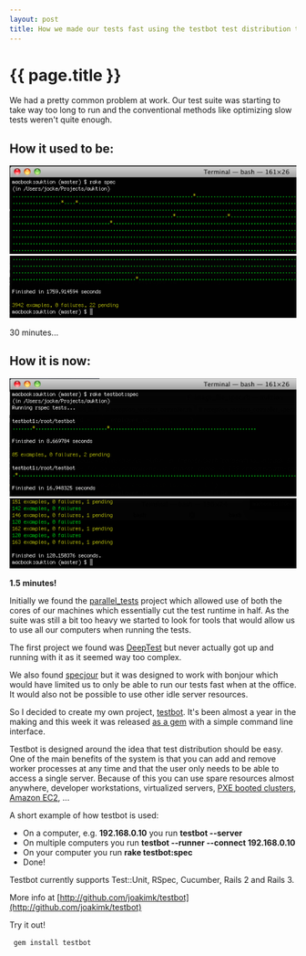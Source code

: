 ```yaml
---
layout: post
title: How we made our tests fast using the testbot test distribution tool
---
```


{{ page.title }}
====

We had a pretty common problem at work. Our test suite was starting to
take way too long to run and the conventional methods like optimizing
slow tests weren't quite enough.

How it used to be:
----

![Slow specs part 1](/images/posts/slow_specs1.png)
![Slow specs part 2](/images/posts/slow_specs2.png)

30 minutes...

How it is now:
----

![Fast specs part 1](/images/posts/fast_specs1.png)
![Fast specs part 2](/images/posts/fast_specs2.png)

**1.5 minutes!**

Initially we found the [parallel_tests](https://github.com/grosser/parallel_tests)
project which allowed use of both the cores of our machines which
essentially cut the test runtime in half. As the suite
was still a bit too heavy we started to look for tools that
would allow us to use all our computers when running the tests.

The first project we found was [DeepTest](http://deep-test.rubyforge.org/)
but never actually got up and running with it as it seemed way too complex.

We also found [specjour](https://github.com/sandro/specjour) but it
was designed to work with bonjour which would have limited us to only be
able to run our tests fast when at the office. It
would also not be possible to use other idle server resources.

So I decided to create my own project, [testbot](https://github.com/joakimk/testbot).
It's been almost a year in the making and this week it was released
[as a gem](https://rubygems.org/gems/testbot)
with a simple command line interface.

Testbot is designed around the idea that test distribution should be
easy. One of the main benefits of the system is that you can add and
remove worker processes at any time and that the user only needs to be
able to access a single server. Because of this you can use spare
resources almost anywhere, developer workstations, virtualized servers,
[PXE booted clusters](https://gist.github.com/622495), [Amazon EC2](https://github.com/joakimk/cloud_bot), ...

A short example of how testbot is used:
- On a computer, e.g. **192.168.0.10** you run **testbot --server**
- On multiple computers you run **testbot --runner --connect 192.168.0.10**
- On your computer you run **rake testbot:spec**
- Done!

Testbot currently supports Test::Unit, RSpec, Cucumber, Rails 2 and Rails 3. 

More info at [http://github.com/joakimk/testbot](http://github.com/joakimk/testbot)

Try it out!

     gem install testbot


